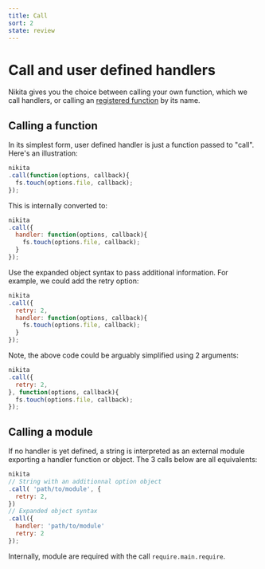 ```yaml
---
title: Call
sort: 2
state: review
---
```


# Call and user defined handlers

Nikita gives you the choice between calling your own function, which we call handlers, or calling an [registered function][registered] by its name.

## Calling a function

In its simplest form, user defined handler is just a function passed to "call". Here's an illustration:

```js
nikita
.call(function(options, callback){
  fs.touch(options.file, callback);
});
```

This is internally converted to:

```js
nikita
.call({
  handler: function(options, callback){
    fs.touch(options.file, callback);
  }
});
```

Use the expanded object syntax to pass additional information. For example, we could add the retry option:

```js
nikita
.call({
  retry: 2,
  handler: function(options, callback){
    fs.touch(options.file, callback);
  }
});
```

Note, the above code could be arguably simplified using 2 arguments:

```js
nikita
.call({
  retry: 2,
}, function(options, callback){
  fs.touch(options.file, callback);
});
```

## Calling a module

If no handler is yet defined, a string is interpreted as an external module exporting a handler function or object. The 3 calls below are all equivalents:

```js
nikita
// String with an additionnal option object
.call( 'path/to/module', {
  retry: 2,
})
// Expanded object syntax
.call({
  handler: 'path/to/module'
  retry: 2
});
```

Internally, module are required with the call `require.main.require`.

[registered]: ./registered_handlers

